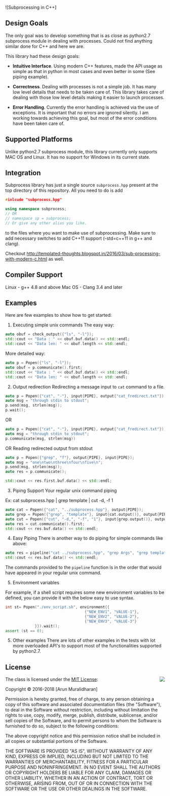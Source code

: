 ![Subprocessing in C++]

## Design Goals
The only goal was to develop something that is as close as python2.7 subprocess module in dealing with processes.
Could not find anything similar done for C++ and here we are.

This library had these design goals:
- **Intuitive Interface**. Using modern C++ features, made the API usage as simple as that in python in most cases and even better in some (See pipiing example).

- **Correctness**. Dealing with processes is not a simple job. It has many low level details that needs to be taken care of. This library takes care of dealing with those low level details making it easier to launch processes.

- **Error Handling**. Currently the error handling is achieved via the use of exceptions. It is important that no errors are ignored silently. I am working towards achieving this goal, but most of the error conditions have been taken care of.


## Supported Platforms
Unlike python2.7 subprocess module, this library currently only supports MAC OS and Linux.
It has no support for Windows in its current state.

## Integration
Subprocess library has just a single source `subprocess.hpp` present at the top directory of this repository. All you need to do is add

```cpp
#inlcude "subprocess.hpp"

using namespace subprocess;
// OR
// namespace sp = subprocess; 
// Or give any other alias you like.
```
to the files where you want to make use of subprocessing. Make sure to add necessary switches to add C++11 support (-std=c++11 in g++ and clang).

Checkout http://templated-thoughts.blogspot.in/2016/03/sub-processing-with-modern-c.html as well.

## Compiler Support
Linux - g++ 4.8 and above
Mac OS - Clang 3.4 and later 

## Examples
Here are few examples to show how to get started:

1) Executing simple unix commands
The easy way:
```cpp
auto obuf = check_output({"ls", "-l"});
std::cout << "Data : " << obuf.buf.data() << std::endl;
std::cout << "Data len: " << obuf.length << std::endl;
```

More detailed way:
```cpp
auto p = Popen({"ls", "-l"});
auto obuf = p.communicate().first;
std::cout << "Data : " << obuf.buf.data() << std::endl;
std::cout << "Data len: " << obuf.length << std::endl;
```

2) Output redirection
Redirecting a message input to `cat` command to a file.

```cpp
auto p = Popen({"cat", "-"}, input{PIPE}, output{"cat_fredirect.txt"});
auto msg = "through stdin to stdout";
p.send(msg, strlen(msg));
p.wait();
```
OR
```cpp
auto p = Popen({"cat", "-"}, input{PIPE}, output{"cat_fredirect.txt"});
auto msg = "through stdin to stdout";
p.communicate(msg, strlen(msg))
```

OR Reading redirected output from stdout
```cpp
auto p = Popen({"grep", "f"}, output{PIPE}, input{PIPE});
auto msg = "one\ntwo\nthree\nfour\nfive\n";
p.send(msg, strlen(msg));
auto res = p.communicate();

std::cout << res.first.buf.data() << std::endl;
```

3) Piping Support
Your regular unix command piping

Ex: cat subprocess.hpp | grep template | cut -d, -f 1

```cpp
auto cat = Popen({"cat", "../subprocess.hpp"}, output{PIPE});
auto grep = Popen({"grep", "template"}, input{cat.output()}, output{PIPE});
auto cut = Popen({"cut", "-d,", "-f", "1"}, input{grep.output()}, output{PIPE});
auto res = cut.communicate().first;
std::cout << res.buf.data() << std::endl;
```

4) Easy Piping
There is another way to do piping for simple commands like above:

```cpp
auto res = pipeline("cat ../subprocess.hpp", "grep Args", "grep template");
std::cout << res.buf.data() << std::endl;
```

The commands provided to the `pipeline` function is in the order that would have appeared in your regular unix command.

5) Environment variables

For example, if a shell script requires some new environment variables to be defined, you can provide it with the below easy to use syntax.

```cpp
int st= Popen("./env_script.sh", environment{{
                                   {"NEW_ENV1", "VALUE-1"},
                                   {"NEW_ENV2", "VALUE-2"},
                                   {"NEW_ENV3", "VALUE-3"}
             }}).wait();
assert (st == 0);
```


5) Other examples
There are lots of other examples in the tests with lot more overloaded API's to support most of the functionalities supported by python2.7.

## License

<img align="right" src="http://opensource.org/trademarks/opensource/OSI-Approved-License-100x137.png">

The class is licensed under the [MIT License](http://opensource.org/licenses/MIT):

Copyright &copy; 2016-2018 [Arun Muralidharan]

Permission is hereby granted, free of charge, to any person obtaining a copy of this software and associated documentation files (the "Software"), to deal in the Software without restriction, including without limitation the rights to use, copy, modify, merge, publish, distribute, sublicense, and/or sell copies of the Software, and to permit persons to whom the Software is furnished to do so, subject to the following conditions:

The above copyright notice and this permission notice shall be included in all copies or substantial portions of the Software.

THE SOFTWARE IS PROVIDED "AS IS", WITHOUT WARRANTY OF ANY KIND, EXPRESS OR IMPLIED, INCLUDING BUT NOT LIMITED TO THE WARRANTIES OF MERCHANTABILITY, FITNESS FOR A PARTICULAR PURPOSE AND NONINFRINGEMENT. IN NO EVENT SHALL THE AUTHORS OR COPYRIGHT HOLDERS BE LIABLE FOR ANY CLAIM, DAMAGES OR OTHER LIABILITY, WHETHER IN AN ACTION OF CONTRACT, TORT OR OTHERWISE, ARISING FROM, OUT OF OR IN CONNECTION WITH THE SOFTWARE OR THE USE OR OTHER DEALINGS IN THE SOFTWARE.
